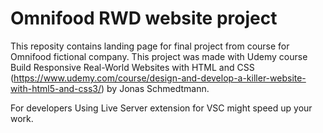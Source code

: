 # Omnifood RWD website project

This reposity contains landing page for final project from course for Omnifood fictional company. This project was made with Udemy course Build Responsive Real-World Websites with HTML and CSS (https://www.udemy.com/course/design-and-develop-a-killer-website-with-html5-and-css3/) by Jonas Schmedtmann.

For developers
Using Live Server extension for VSC might speed up your work.
